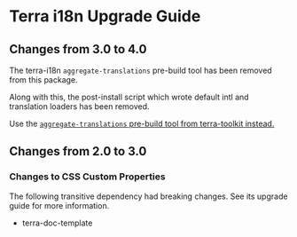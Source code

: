 # Terra i18n Upgrade Guide

## Changes from 3.0 to 4.0

The terra-i18n `aggregate-translations` pre-build tool has been removed from this package.

Along with this, the post-install script which wrote default intl and translation loaders has been removed.

Use the [`aggregate-translations` pre-build tool from terra-toolkit instead.](https://github.com/cerner/terra-toolkit/blob/master/docs/AggregateTranslations.md)

## Changes from 2.0 to 3.0

### Changes to CSS Custom Properties

The following transitive dependency had breaking changes. See its upgrade guide for more information.
* terra-doc-template

